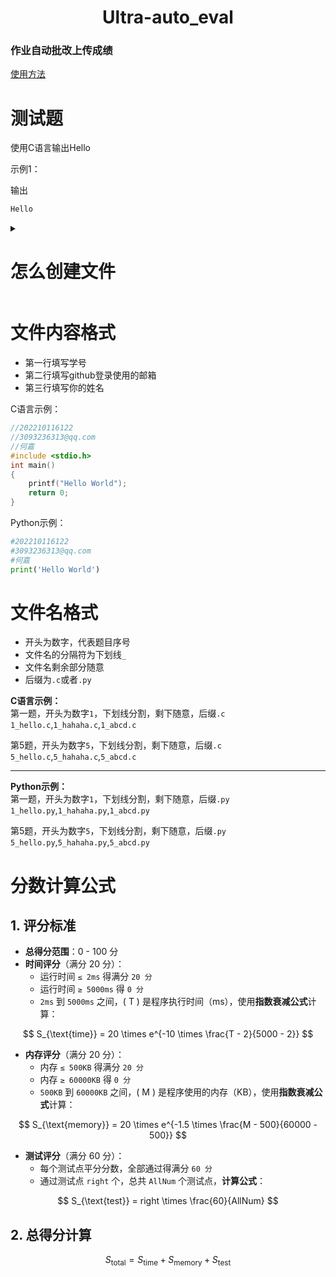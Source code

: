 <h1 align="center">Ultra-auto_eval</h1>
<h3>作业自动批改上传成绩</h3>
<a href="./use.md">使用方法</a>


# 测试题

使用C语言输出Hello

示例1：

输出   
```sh
Hello
```


<details>
<summary><h1>怎么创建文件</h1></summary>

1.在仓库首页选择`新建文件`

<p align="center">
<img src="https://github.com/NGC2237plus/assets/blob/75ea28d7e1df77c3629c72627a98f7d5c76f23c8/Ultra-auto_eval/img/create1.png" width="800em" alt="图片说明">  
</p>

2.填写文件名（包括后缀，且文件在根目录）

<p align="center">
<img src="https://github.com/NGC2237plus/assets/blob/75ea28d7e1df77c3629c72627a98f7d5c76f23c8/Ultra-auto_eval/img/create2.png" width="800em" alt="图片说明">  
</p>

</details>

# 文件内容格式
- 第一行填写学号  
- 第二行填写github登录使用的邮箱
- 第三行填写你的姓名

C语言示例：
```c
//202210116122
//3093236313@qq.com
//何嘉
#include <stdio.h>
int main()
{
    printf("Hello World");
    return 0;
}
```

Python示例：
```python
#202210116122
#3093236313@qq.com
#何嘉
print('Hello World')
```

# 文件名格式
- 开头为数字，代表题目序号
- 文件名的分隔符为下划线`_`
- 文件名剩余部分随意
- 后缀为`.c`或者`.py`

**C语言示例：**   
第一题，开头为数字`1`，下划线分割，剩下随意，后缀`.c`   
`1_hello.c`,`1_hahaha.c`,`1_abcd.c`

第5题，开头为数字`5`，下划线分割，剩下随意，后缀`.c`  
`5_hello.c`,`5_hahaha.c`,`5_abcd.c`

---

**Python示例：**   
第一题，开头为数字`1`，下划线分割，剩下随意，后缀`.py`   
`1_hello.py`,`1_hahaha.py`,`1_abcd.py`

第5题，开头为数字`5`，下划线分割，剩下随意，后缀`.py`  
`5_hello.py`,`5_hahaha.py`,`5_abcd.py`

# 分数计算公式

## 1. 评分标准
- **总得分范围**：0 - 100 分  
- **时间评分**（满分 20 分）：  
  - 运行时间 `≤ 2ms` 得满分 `20 分`
  - 运行时间 `≥ 5000ms` 得 `0 分`
  - `2ms` 到 `5000ms` 之间，\( T \) 是程序执行时间（ms），使用**指数衰减公式**计算：
    
$$
S_{\text{time}} = 20 \times e^{-10 \times \frac{T - 2}{5000 - 2}}
$$ 

- **内存评分**（满分 20 分）：  
  - 内存 `≤ 500KB` 得满分 `20 分`
  - 内存 `≥ 60000KB` 得 `0 分`
  - `500KB` 到 `60000KB` 之间，\( M \) 是程序使用的内存（KB），使用**指数衰减公式**计算：

$$
S_{\text{memory}} = 20 \times e^{-1.5 \times \frac{M - 500}{60000 - 500}}
$$

- **测试评分**（满分 60 分）：  
  - 每个测试点平分分数，全部通过得满分 `60 分`
  - 通过测试点 `right` 个，总共 `AllNum` 个测试点，**计算公式**：
    
$$
S_{\text{test}} = right \times \frac{60}{AllNum}
$$

## 2. 总得分计算
$$
S_{\text{total}} = S_{\text{time}} + S_{\text{memory}} + S_{\text{test}}
$$


